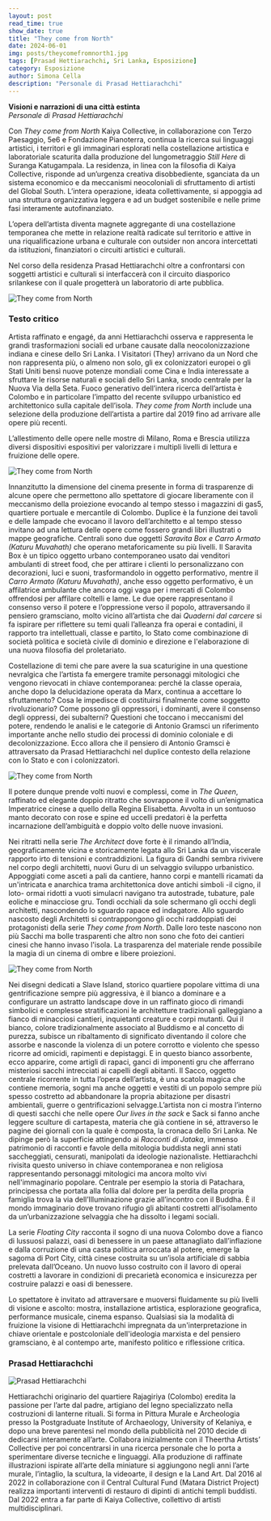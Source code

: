 ```yaml
---
layout: post
read_time: true
show_date: true
title: "They come from North"
date: 2024-06-01
img: posts/theycomefromnorth1.jpg
tags: [Prasad Hettiarachchi, Sri Lanka, Esposizione]
category: Esposizione
author: Simona Cella
description: "Personale di Prasad Hettiarachchi"
---
```


**Visioni e narrazioni di una città estinta**  \
_Personale di Prasad Hettiarachchi_

Con _They come from North_ Kaiya Collective, in collaborazione con Terzo Paesaggio, 5e6 e Fondazione Pianoterra, continua la ricerca sui linguaggi artistici, i territori e gli immaginari esplorati nella costellazione artistica e laboratoriale scaturita dalla produzione del lungometraggio _Still Here_ di Suranga Katugampala.
La residenza, in linea con la filosofia di Kaiya Collective, risponde ad un’urgenza creativa disobbediente, sganciata da un sistema economico e da meccanismi neocoloniali di sfruttamento di artisti del Global South. L’intera operazione, ideata collettivamente, si appoggia ad una struttura organizzativa leggera e ad un budget sostenibile e nelle prime fasi interamente autofinanziato.

L’opera dell’artista diventa magnete aggregante di una costellazione temporanea che mette in relazione realtà radicate sul territorio e attive in una riqualificazione urbana e culturale con outsider non ancora intercettati da istituzioni, finanziatori o circuiti artistici e culturali.

Nel corso della residenza Prasad Hettiarachchi oltre a confrontarsi con soggetti artistici e culturali si interfaccerà con il circuito diasporico srilankese con il quale progetterà un laboratorio di arte pubblica.

![They come from North](./assets/img/posts/theycomefromnorth2.jpg)

### Testo critico

Artista raffinato e engagé, da anni Hettiarachchi osserva e rappresenta le grandi trasformazioni sociali ed urbane causate dalla neocolonizzazione indiana e cinese dello Sri Lanka. I Visitatori (They) arrivano da un Nord che non rappresenta più, o almeno non solo, gli ex colonizzatori europei o gli Stati Uniti bensì nuove potenze mondiali come Cina e India interessate a sfruttare le risorse naturali e sociali dello Sri Lanka, snodo centrale per la Nuova Via della Seta. Fuoco generativo dell’intera ricerca dell’artista è Colombo e in particolare l’impatto del recente sviluppo urbanistico ed architettonico sulla capitale dell’isola. _They come from North_ include una selezione della produzione dell’artista a partire dal 2019 fino ad arrivare alle opere più recenti.

L’allestimento delle opere nelle mostre di Milano, Roma e Brescia utilizza diversi dispositivi espositivi per valorizzare i multipli livelli di lettura e fruizione delle opere.

![They come from North](./assets/img/posts/theycomefromnorth3.jpg)

Innanzitutto la dimensione del cinema presente in forma di trasparenze di alcune opere che permettono allo spettatore di giocare liberamente con il meccanismo della proiezione evocando al tempo stesso i magazzini di gas5, quartiere portuale e mercantile di Colombo. Duplice è la funzione dei tavoli e delle lampade che evocano il lavoro dell’architetto e al tempo stesso invitano ad una lettura delle opere come fossero grandi libri illustrati o mappe geografiche. Centrali sono due oggetti _Saravita Box e Carro Armato (Katuru Muvahath)_ che operano metaforicamente su più livelli. Il Saravita Box è un tipico oggetto urbano contemporaneo usato dai venditori ambulanti di street food, che per attirare i clienti lo personalizzano con decorazioni, luci e suoni, trasformandolo in oggetto performativo, mentre il _Carro Armato (Katuru Muvahath)_, anche esso oggetto performativo, è un affilatrice ambulante che ancora oggi vaga per i mercati di Colombo offrendosi per affilare coltelli e lame.
Le due opere rappresentano il consenso verso il potere e l’oppressione verso il popolo, attraversando il pensiero gramsciano, molto vicino all’artista che dai _Quaderni dal carcere_ si fa ispirare per riflettere su temi quali l’alleanza fra operai e contadini, il rapporto tra intellettuali, classe e partito, lo Stato come combinazione di società politica e società civile di dominio e direzione e l'elaborazione di una nuova filosofia del proletariato.

Costellazione di temi che pare avere la sua scaturigine in una questione nevralgica che l’artista fa emergere tramite personaggi mitologici che vengono rievocati in chiave contemporanea: perché la classe operaia, anche dopo la delucidazione operata da Marx, continua a accettare lo sfruttamento? Cosa le impedisce di costituirsi finalmente come soggetto rivoluzionario? Come possono gli oppressori, i dominanti, avere il consenso degli oppressi, dei subalterni?
Questioni che toccano i meccanismi del potere, rendendo le analisi e le categorie di Antonio Gramsci un riferimento importante anche nello studio dei processi di dominio coloniale e di decolonizzazione. Ecco allora che il pensiero di Antonio Gramsci è attraversato da Prasad Hettiarachchi nel duplice contesto della relazione con lo Stato e con i colonizzatori.

![They come from North](./assets/img/posts/theycomefromnorth4.jpg)

Il potere dunque prende volti nuovi e complessi, come in _The Queen_, raffinato ed elegante doppio ritratto che sovrappone il volto di un’enigmatica Imperatrice cinese a quello della Regina Elisabetta. Avvolta in un sontuoso manto decorato con rose e spine ed uccelli predatori è la perfetta incarnazione dell’ambiguità e doppio volto delle nuove invasioni.

Nei ritratti nella serie _The Architect_ dove forte è il rimando all’India, geograficamente vicina e storicamente legata allo Sri Lanka da un viscerale rapporto irto di tensioni e contraddizioni. La figura di Gandhi sembra rivivere nel corpo degli architetti, nuovi Guru di un selvaggio sviluppo urbanistico. Appoggiati come asceti a pali da cantiere, hanno corpi e mantelli ricamati da un'intricata e anarchica trama architettonica dove antichi simboli -il cigno, il loto- ormai ridotti a vuoti simulacri navigano tra autostrade, tubature, pale eoliche e minacciose gru. Tondi occhiali da sole schermano gli occhi degli architetti, nascondendo lo sguardo rapace ed indagatore. Allo sguardo nascosto degli Architetti si contrappongono gli occhi raddoppiati dei protagonisti della serie _They come from North_. Dalle loro teste nascono non più Sacchi ma bolle trasparenti che altro non sono che foto dei cantieri cinesi che hanno invaso l'isola. La trasparenza del materiale rende possibile la magia di un cinema di ombre e libere proiezioni.

![They come from North](./assets/img/posts/theycomefromnorth5.jpg)

Nei disegni dedicati a Slave Island, storico quartiere popolare vittima di una gentrificazione sempre più aggressiva, è il bianco a dominare e a configurare un astratto landscape dove in un raffinato gioco di rimandi simbolici e complesse stratificazioni le architetture tradizionali galleggiano a fianco di minacciosi cantieri, inquietanti creature e corpi mutanti. Qui il bianco, colore tradizionalmente associato al Buddismo e al concetto di purezza, subisce un ribaltamento di significato diventando il colore che assorbe e nasconde la violenza di un potere corrotto e violento che spesso ricorre ad omicidi, rapimenti e depistaggi. E in questo bianco assorbente, ecco apparire, come artigli di rapaci, ganci di imponenti gru che afferrano misteriosi sacchi intrecciati ai capelli degli abitanti. Il Sacco, oggetto centrale ricorrente in tutta l’opera dell’artista, è una scatola magica che contiene memoria, sogni ma anche oggetti e vestiti di un popolo sempre più spesso costretto ad abbandonare la propria abitazione per disastri ambientali, guerre o gentrificazioni selvagge.L’artista non ci mostra l’interno di questi sacchi che nelle opere _Our lives in the sack_ e Sack si fanno anche leggere sculture di cartapesta, materia che già contiene in sé, attraverso le pagine dei giornali con la quale è composta, la cronaca dello Sri Lanka. Ne dipinge però la superficie attingendo ai _Racconti di Jataka_, immenso patrimonio di racconti e favole della mitologia buddista negli anni stati saccheggiati, censurati, manipolati da ideologie nazionaliste. Hettiarachchi rivisita questo universo in chiave contemporanea e non religiosa rappresentando personaggi mitologici ma ancora molto vivi nell'immaginario popolare. Centrale per esempio la storia di Patachara, principessa che portata alla follia dal dolore per la perdita della propria famiglia trova la via dell’Illuminazione grazie all’incontro con il Buddha. È il mondo immaginario dove trovano rifugio gli abitanti costretti all’isolamento da un’urbanizzazione selvaggia che ha dissolto i legami sociali.

La serie _Floating City_ racconta il sogno di una nuova Colombo dove a fianco di lussuosi palazzi, oasi di benessere in un paese attanagliato dall’inflazione e dalla corruzione di una casta politica arroccata al potere, emerge la sagoma di Port City, città cinese costruita su un’isola artificiale di sabbia prelevata dall’Oceano. Un nuovo lusso costruito con il lavoro di operai costretti a lavorare in condizioni di precarietà economica e insicurezza per costruire palazzi e oasi di benessere.

Lo spettatore è invitato ad attraversare e muoversi fluidamente su più livelli di visione e ascolto: mostra, installazione artistica, esplorazione geografica, performance musicale, cinema espanso. Qualsiasi sia la modalità di fruizione la visione di Hettiarachchi impregnata da un'interpretazione in chiave orientale e postcoloniale dell'ideologia marxista e del pensiero gramsciano, è al contempo arte, manifesto politico e riflessione critica.

### Prasad Hettiarachchi
![Prasad Hettiarachchi](./assets/img/posts/Prasad-Hettiarachchi.jpg)

Hettiarachchi originario del quartiere Rajagiriya (Colombo) eredita la passione per l’arte dal padre, artigiano del legno specializzato nella costruzioni di lanterne rituali. Si forma in Pittura Murale e Archeologia presso la Postgraduate Institute of Archaeology, University of Kelaniya, e dopo una breve parentesi nel mondo della pubblicità nel 2010 decide di dedicarsi interamente all’arte. Collabora inizialmente con il Theertha Artists’ Collective per poi concentrarsi in una ricerca personale che lo porta a sperimentare diverse tecniche e linguaggi. Alla produzione di raffinate illustrazioni ispirate all’arte della miniature si aggiungono negli anni l’arte murale, l’intaglio, la scultura, la videoarte, il design e la Land Art.
Dal 2016 al 2022 in collaborazione con il Central Cultural Fund (Matara District Project) realizza importanti interventi di restauro di dipinti di antichi templi buddisti. Dal 2022 entra a far parte di Kaiya Collective, collettivo di artisti multidisciplinari.